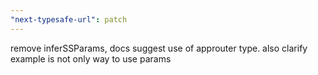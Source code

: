 ```yaml
---
"next-typesafe-url": patch
---
```


remove inferSSParams, docs suggest use of approuter type. also clarify example is not only way to use params
